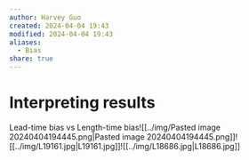 ```yaml
---
author: Harvey Guo
created: 2024-04-04 19:43
modified: 2024-04-04 19:43
aliases:
  - Bias
share: true
---
```

# Interpreting results
Lead-time bias	vs Length-time bias![[../img/Pasted image 20240404194445.png|Pasted image 20240404194445.png]]![[../img/L19161.jpg|L19161.jpg]]![[../img/L18686.jpg|L18686.jpg]]
